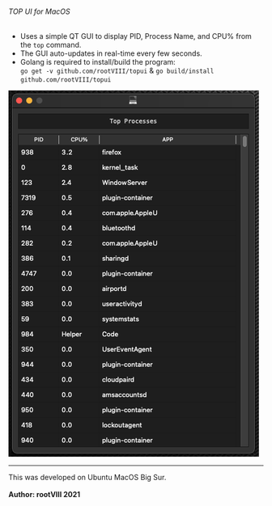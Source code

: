 ###### TOP UI for MacOS


<ul>
    <li>
        Uses a simple QT GUI to display PID, Process Name, and CPU% from the <code>top</code> command.
    </li>
    <li>
        The GUI auto-updates in real-time every few seconds.
    </li>
    <li>
      Golang is required to install/build the program:<br>
      <code>go get -v github.com/rootVIII/topui</code> & <code>go build/install github.com/rootVIII/topui</code>
    </li>
</ul>

<img src="https://github.com/rootVIII/topui/blob/master/sc.png" alt="screenshot"><br>

<hr>
This was developed on Ubuntu MacOS Big Sur.
<br><br>
<b>Author: rootVIII 2021</b><br>
